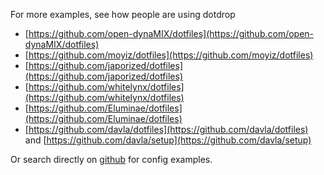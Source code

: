 For more examples, see how people are using dotdrop

* [https://github.com/open-dynaMIX/dotfiles](https://github.com/open-dynaMIX/dotfiles)
* [https://github.com/moyiz/dotfiles](https://github.com/moyiz/dotfiles)
* [https://github.com/japorized/dotfiles](https://github.com/japorized/dotfiles)
* [https://github.com/whitelynx/dotfiles](https://github.com/whitelynx/dotfiles)
* [https://github.com/Eluminae/dotfiles](https://github.com/Eluminae/dotfiles)
* [https://github.com/davla/dotfiles](https://github.com/davla/dotfiles) and [https://github.com/davla/setup](https://github.com/davla/setup)

Or search directly on [github](https://github.com/search?q=filename%3Aconfig.yaml+dotdrop&type=Code)
for config examples.
